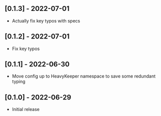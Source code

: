 ## [0.1.3] - 2022-07-01
- Actually fix key typos with specs

## [0.1.2] - 2022-07-01
- Fix key typos

## [0.1.1] - 2022-06-30
- Move config up to HeavyKeeper namespace to save some redundant typing

## [0.1.0] - 2022-06-29

- Initial release
